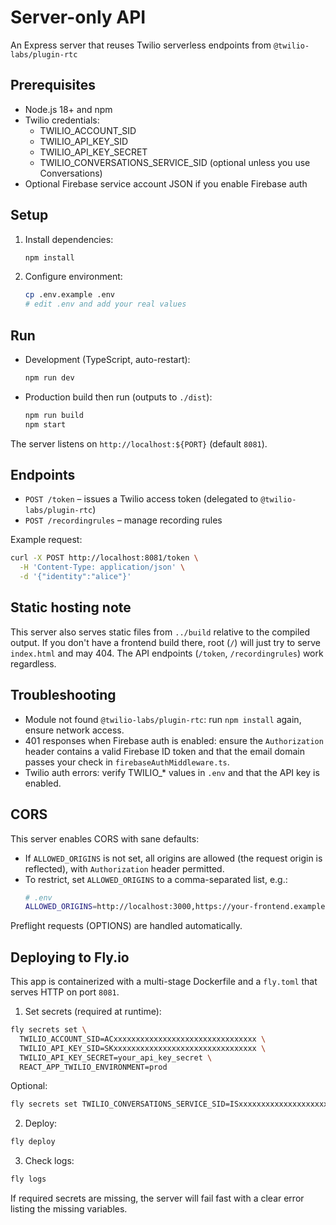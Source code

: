 # Server-only API

An Express server that reuses Twilio serverless endpoints from `@twilio-labs/plugin-rtc` 

## Prerequisites
- Node.js 18+ and npm
- Twilio credentials:
  - TWILIO_ACCOUNT_SID
  - TWILIO_API_KEY_SID
  - TWILIO_API_KEY_SECRET
  - TWILIO_CONVERSATIONS_SERVICE_SID (optional unless you use Conversations)
- Optional Firebase service account JSON if you enable Firebase auth

## Setup
1. Install dependencies:
   ```sh
   npm install
   ```
2. Configure environment:
   ```sh
   cp .env.example .env
   # edit .env and add your real values
   ```

## Run
- Development (TypeScript, auto-restart):
  ```sh
  npm run dev
  ```
- Production build then run (outputs to `./dist`):
  ```sh
  npm run build
  npm start
  ```

The server listens on `http://localhost:${PORT}` (default `8081`).

## Endpoints
- `POST /token` – issues a Twilio access token (delegated to `@twilio-labs/plugin-rtc`)
- `POST /recordingrules` – manage recording rules

Example request:
```sh
curl -X POST http://localhost:8081/token \
  -H 'Content-Type: application/json' \
  -d '{"identity":"alice"}'
```

## Static hosting note
This server also serves static files from `../build` relative to the compiled output. If you don't have a frontend build there, root (`/`) will just try to serve `index.html` and may 404. The API endpoints (`/token`, `/recordingrules`) work regardless.

## Troubleshooting
- Module not found `@twilio-labs/plugin-rtc`: run `npm install` again, ensure network access.
- 401 responses when Firebase auth is enabled: ensure the `Authorization` header contains a valid Firebase ID token and that the email domain passes your check in `firebaseAuthMiddleware.ts`.
- Twilio auth errors: verify TWILIO_* values in `.env` and that the API key is enabled.

## CORS
This server enables CORS with sane defaults:
- If `ALLOWED_ORIGINS` is not set, all origins are allowed (the request origin is reflected), with `Authorization` header permitted.
- To restrict, set `ALLOWED_ORIGINS` to a comma-separated list, e.g.:
  ```sh
  # .env
  ALLOWED_ORIGINS=http://localhost:3000,https://your-frontend.example.com
  ```
Preflight requests (OPTIONS) are handled automatically.

## Deploying to Fly.io
This app is containerized with a multi-stage Dockerfile and a `fly.toml` that serves HTTP on port `8081`.

1. Set secrets (required at runtime):
  ```sh
  fly secrets set \
    TWILIO_ACCOUNT_SID=ACxxxxxxxxxxxxxxxxxxxxxxxxxxxxxxxx \
    TWILIO_API_KEY_SID=SKxxxxxxxxxxxxxxxxxxxxxxxxxxxxxxxx \
    TWILIO_API_KEY_SECRET=your_api_key_secret \
    REACT_APP_TWILIO_ENVIRONMENT=prod
  ```
  Optional:
  ```sh
  fly secrets set TWILIO_CONVERSATIONS_SERVICE_SID=ISxxxxxxxxxxxxxxxxxxxxxxxxxxxxxxxx
  ```

2. Deploy:
  ```sh
  fly deploy
  ```

3. Check logs:
  ```sh
  fly logs
  ```

If required secrets are missing, the server will fail fast with a clear error listing the missing variables.
